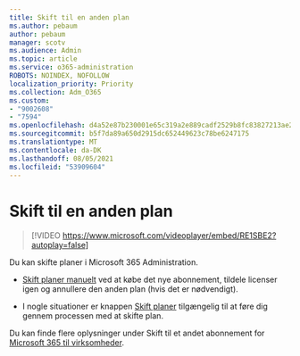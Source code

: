 ```yaml
---
title: Skift til en anden plan
ms.author: pebaum
author: pebaum
manager: scotv
ms.audience: Admin
ms.topic: article
ms.service: o365-administration
ROBOTS: NOINDEX, NOFOLLOW
localization_priority: Priority
ms.collection: Adm_O365
ms.custom:
- "9002608"
- "7594"
ms.openlocfilehash: d4a52e87b230001e65c319a2e889cadf2529b8fc83827213ae2adce102c14bd0
ms.sourcegitcommit: b5f7da89a650d2915dc652449623c78be6247175
ms.translationtype: MT
ms.contentlocale: da-DK
ms.lasthandoff: 08/05/2021
ms.locfileid: "53909604"
---
```

# <a name="switch-to-a-different-plan"></a>Skift til en anden plan

> [!VIDEO https://www.microsoft.com/videoplayer/embed/RE1SBE2?autoplay=false]

Du kan skifte planer i Microsoft 365 Administration.

- [Skift planer manuelt](https://docs.microsoft.com/microsoft-365/commerce/subscriptions/switch-plans-manually) ved at købe det nye abonnement, tildele licenser igen og annullere den anden plan (hvis det er nødvendigt).

- I nogle situationer er knappen [Skift planer](https://docs.microsoft.com/microsoft-365/commerce/subscriptions/switch-to-a-different-plan#use-the-switch-plans-button) tilgængelig til at føre dig gennem processen med at skifte plan.

Du kan finde flere oplysninger under Skift til et andet abonnement for [Microsoft 365 til virksomheder](https://docs.microsoft.com/microsoft-365/commerce/subscriptions/switch-to-a-different-plan).
